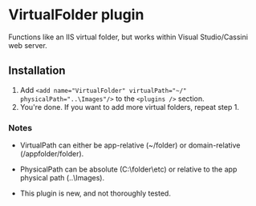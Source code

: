 
# VirtualFolder plugin

Functions like an IIS virtual folder, but works within Visual Studio/Cassini web server.

## Installation

1. Add `<add name="VirtualFolder" virtualPath="~/" physicalPath="..\Images"/>` to the `<plugins />` section.
2. You're done. If you want to add more virtual folders, repeat step 1.


### Notes

* VirtualPath can either be app-relative (~/folder) or domain-relative (/appfolder/folder).

* PhysicalPath can be absolute (C:\folder\etc) or relative to the app physical path (..\Images).

* This plugin is new, and not thoroughly tested.